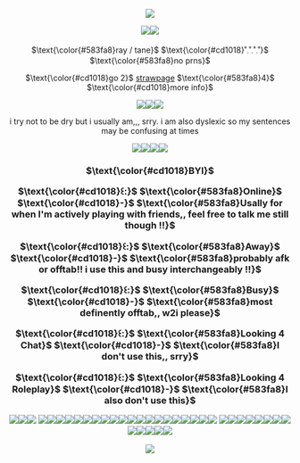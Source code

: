 <div align="center">
 
![](https://wilardo.crd.co/assets/images/gallery05/102ed98d.gif?v=a9ab673e)

![](https://wilardo.crd.co/assets/images/gallery09/eb047186.gif?v=a9ab673e)![](https://graphic.neocities.org/tumblr_pmq37cFIPi1w2luk0_250.gif)

$\text{\color{#583fa8}ray / tane}$ $\text{\color{#cd1018}˚𓈒˚𓈒˚𓈒˚}$ $\text{\color{#583fa8}no prns}$

$\text{\color{#cd1018}go 2}$ [strawpage](https://tanesobs.straw.page/) $\text{\color{#583fa8}4}$ $\text{\color{#cd1018}more info}$

![](https://64.media.tumblr.com/00e721d39565593f147cd30b21da404d/b86f94419b585632-58/s100x200/ec3a6caa3b679cc8df5f73be5816252db8177a64.gifv)![](https://64.media.tumblr.com/806589723d755b0adc27e49e8060cd66/4ef5ceb39c52eee6-81/s100x200/f72410f495b959b25d314fa5eda8afd4d6453730.gifv)![](https://64.media.tumblr.com/dab34ad0998076c478627331a91fc423/79d8b316934d24c3-0e/s250x400/ff86700882891f4f613ad1e429913f28c3ffb1fe.pnj)

i try not to be dry but i usually am,,, srry. i am also dyslexic so my sentences may be confusing at times

![](https://files.catbox.moe/g9cnkz.gif)![](https://64.media.tumblr.com/c2014b3a544cb59c9987673e6ffa8381/643588473abebf49-12/s100x200/cc2b093d1eb9684d6200c0073e37f21cfec2f19b.gifv)![](https://64.media.tumblr.com/307983a60c07c0b7a2b48c7c680ba2ce/4de4e35e91c946b6-64/s75x75_c1/718193dbceb8dde4d3c296e0156b0d59bfc30865.gifv)![](https://64.media.tumblr.com/dafbe5405f0fb7b859325fd621e52f47/ced80b15706aa269-25/s75x75_c1/5c12c1ce217575d5cb562f131b02b1931b4ccdf5.gifv)

<h3>$\text{\color{#cd1018}BYI}$

$\text{\color{#cd1018}꒰:}$ $\text{\color{#583fa8}Online}$ $\text{\color{#cd1018}-}$ $\text{\color{#583fa8}Usally for when I'm actively playing with friends,, feel free to talk me still though !!}$

$\text{\color{#cd1018}꒰:}$ $\text{\color{#583fa8}Away}$ $\text{\color{#cd1018}-}$ $\text{\color{#583fa8}probably afk or offtab!! i use this and busy interchangeably !!}$

$\text{\color{#cd1018}꒰:}$ $\text{\color{#583fa8}Busy}$ $\text{\color{#cd1018}-}$ $\text{\color{#583fa8}most definently offtab,, w2i please}$

$\text{\color{#cd1018}꒰:}$ $\text{\color{#583fa8}Looking 4 Chat}$ $\text{\color{#cd1018}-}$ $\text{\color{#583fa8}I don't use this,, srry}$

$\text{\color{#cd1018}꒰:}$ $\text{\color{#583fa8}Looking 4 Roleplay}$ $\text{\color{#cd1018}-}$ $\text{\color{#583fa8}I also don't use this}$

![](https://64.media.tumblr.com/7f0f29206a6ec17c7670a69cd40b0478/91bb6b623c07e82c-11/s100x200/9357f1a3622904efa208fede3030fcb00a552b70.gifv)![](https://64.media.tumblr.com/8eefa88953b55f47124d039097b44aa6/0a844093c4702aee-c0/s100x200/33a28a8c74e3060519acf53a0cdb67ce16fe408b.gifv)![](https://64.media.tumblr.com/a2e781d97fac40f1c02bc0bf5eadf04a/0a844093c4702aee-c1/s100x200/d02e796092fde4aa939e8ba7f83b2b7c8ec88aaf.gifv)
![](https://64.media.tumblr.com/d6fb9b4f2da65679ebc8fe4d1d99381f/f07ec2248f381375-19/s100x200/925031df32169f8263cd606794a2d039591bb410.gifv)![](https://64.media.tumblr.com/8ea6a8c9397e2997fe35802661320be4/23e83896a48037ad-a3/s100x200/f7833a39be9d12864053a1bd8864dce0aae06bc6.jpg)![](https://64.media.tumblr.com/03cac4c4f9240a24947811bab0f235d0/2adcf2b90ab0737f-4c/s100x200/cc4dbf2b6d855ebfd26eead5311b727011c746e0.gifv)![](https://64.media.tumblr.com/39318bd95c00a1a6bef11a2884f95f01/a58857c341b78289-47/s100x200/300113a2f9ef7f79156dfc57249f28d638210931.gifv)![](https://64.media.tumblr.com/da5b0b0d18c21a7ffc57e49ee339412e/f876a992e9b16b9b-18/s100x200/01b1c88fedb7d5018aa46cf7e1ea7556004059ec.gifv)![](https://64.media.tumblr.com/fdac7e16f2cdd2832a000e1950ccf868/0f36c02fcf827d35-2e/s100x200/12a90bd40b335a25361e48c903bc34f2c5b61c04.gifv)![](https://64.media.tumblr.com/af6d000ad66719846a6606c514f81535/04bd1670dcb23b8a-24/s100x200/146622b5c9d90f199a884179379ea20ab6490593.gifv)![](https://64.media.tumblr.com/37340b43ebeb03f7810b9e519847fbfd/33ec4104a23db0d4-a6/s250x400/3fd130c860ecb6c41bff64427a3092b3fb8ce7e7.webp)![](https://64.media.tumblr.com/a35ec30638a6c953efcff6cc98867312/33ec4104a23db0d4-b5/s100x200/44141a4ea75a7ce7a04ced9d95c6baf170438934.gifv)![](https://64.media.tumblr.com/a32b7e6309af4f8c34c6f9379377eb8e/164fef06ca1e114b-5f/s100x200/3434aec7544e4df139066fc93d01259d412f0045.gifv)![](https://64.media.tumblr.com/bfaff8946f9f639ded273e3d0c6f2caa/64fd72d872061a87-30/s250x400/d05d0c1e3e2b774e2cb4abb69507bcd2369bf18d.gifv)![](https://64.media.tumblr.com/e46000f5497361f3410109ac2fdb0c86/f902fe30877235e8-16/s100x200/1125f6390595dde485306349bd95ae99402c5ef1.gifv)![](https://64.media.tumblr.com/003748ee989ec6c9b4a4ad6f9569e93c/f902fe30877235e8-85/s100x200/947fb59fd0aa1eeeb0230980be0fee688b7498f8.gifv)![](https://64.media.tumblr.com/252532f3162414b9e1cb1e90ef9128b1/a275af98f60f2295-ff/s250x400/15b1dbd1ba3bc669cc7a0bfaba8470626c0b9c93.gifv)![](https://64.media.tumblr.com/614ac0a47b50a4dd1042f1cf71d6d32e/f4d186d4210bac24-b1/s100x200/1dace9023c3ad3fea3e5f03eeafa383dda227b4f.gifv)![](https://64.media.tumblr.com/b6e102077291b7ca1ad7213ecdbc2192/d8e718320e888f62-54/s250x400/70368a2fda320bb4fc0476c19765ec4606cbe9f1.pnj)![](https://64.media.tumblr.com/aded84ad3f7f918f1065d81fbbde1e52/6c02469fe7b36bc5-3e/s100x200/c056b2fdba884c45007918178f5a0044541b52e1.gifv)![](https://64.media.tumblr.com/02d7a77949821e07b621e9802a200e46/090d4fdcf0be8032-d4/s100x200/7eb86c547a4ee0019eaea44f0917d335cef4235a.gifv)![](https://64.media.tumblr.com/0e73a95008515281e59a021e2b032b76/6c02469fe7b36bc5-b9/s100x200/c49a188c7e5e45848618af40f198991a97b98711.gifv)![](https://files.catbox.moe/9nuf6v.jpg)
![](https://64.media.tumblr.com/2b4ca5805de53f643f6561de1ee74996/392e421b024fad25-31/s100x200/5d8faa09343b63f72fea91b2b61923fd5dc480bf.gifv)![](https://file.garden/ZuZ2lbGXMH8X3xdK/ezgif.com-resize.png)![](https://64.media.tumblr.com/06396a3aba935b88c72d980d6018778d/a9a7655732edd5c6-2e/s100x200/cdeaecf8e6a63048c15632a50a11a6ee04c33d88.gifv)![](https://64.media.tumblr.com/c00317ac54f8015184d21787c8b7010e/bad77b30b3ba189f-17/s100x200/1a36548941f866f7550e7c14f5e5d5904925df6d.gifv)![](https://64.media.tumblr.com/2268c6bfbae2710f3acdebfc3519b45c/26dfb3a33567794c-2f/s100x200/a11db4ee167eabebae889986f339accecfe1bd12.gifv)![](https://64.media.tumblr.com/7a318bde1ff6249ca34e021c415844b2/33a74576316e8805-73/s100x200/95182041b0fbb868109e6ca217615a838722a6f9.gifv)![](https://64.media.tumblr.com/9bac15ab7d33314f3b737584a8cd755a/d079a0eca9d11bc3-0d/s250x400/35b70ae785b4167d4de127137716debb4b4dffa9.gifv)![](https://private-user-images.githubusercontent.com/185000921/380195013-930c864f-c2b4-46aa-b21d-f8e06fc1242a.gif?jwt=eyJhbGciOiJIUzI1NiIsInR5cCI6IkpXVCJ9.eyJpc3MiOiJnaXRodWIuY29tIiwiYXVkIjoicmF3LmdpdGh1YnVzZXJjb250ZW50LmNvbSIsImtleSI6ImtleTUiLCJleHAiOjE3MzEyNjk0MDUsIm5iZiI6MTczMTI2OTEwNSwicGF0aCI6Ii8xODUwMDA5MjEvMzgwMTk1MDEzLTkzMGM4NjRmLWMyYjQtNDZhYS1iMjFkLWY4ZTA2ZmMxMjQyYS5naWY_WC1BbXotQWxnb3JpdGhtPUFXUzQtSE1BQy1TSEEyNTYmWC1BbXotQ3JlZGVudGlhbD1BS0lBVkNPRFlMU0E1M1BRSzRaQSUyRjIwMjQxMTEwJTJGdXMtZWFzdC0xJTJGczMlMkZhd3M0X3JlcXVlc3QmWC1BbXotRGF0ZT0yMDI0MTExMFQyMDA1MDVaJlgtQW16LUV4cGlyZXM9MzAwJlgtQW16LVNpZ25hdHVyZT00ZWNjZTIxNWU1YzEwZGFmODk3ZDgzODRhMTIwYmRkMzJmM2Y4YzRjZWQwZDliZjY2N2QzZGYzZGI1Y2Y2YTliJlgtQW16LVNpZ25lZEhlYWRlcnM9aG9zdCJ9.Xr8CW6jdEk_-vPGST1oDEivHbjwiQJKMj-xZiPtFjSc)![](https://64.media.tumblr.com/dd62fa8000e9dd9e009d12523acd1fa7/f06d09507e506cb1-f3/s100x200/c2099e017e1fdb54bff729d34aa3b917577f11cf.gifv)![](https://64.media.tumblr.com/02d4e3136c0a370f47f1e68d889774c7/f19ac661b7c40558-1b/s100x200/7ecfd62e7a6401997bdb311f12b6077b0e511cd8.gifv)![](https://64.media.tumblr.com/6851b1aa57f6922628d74adc861f63da/ab6aea802fa22535-8e/s100x200/64f3dce861028df2d8a26f820a3fb3c40e69b9d3.pnj)![](https://64.media.tumblr.com/5b083d89f8fe076c2bfcb895ed8b08f3/d11f7fceaf151438-4b/s100x200/ab0a237c4b73bed20661b97d7f6c9acb3ae934ed.gifv)![](https://64.media.tumblr.com/68bb9e71ec030bfeb579002c6761aa36/7f4161b56a7de3d3-cf/s100x200/9eb3ecd5761e94bee268642b7f5d26d764163d65.gifv)

![](https://wilardo.crd.co/assets/images/gallery05/102ed98d.gif?v=a9ab673e)
